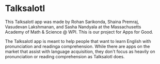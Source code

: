 # Talksalotl

This Talksalotl app was made by Rohan Sarikonda, Shaina Premraj, Vasudevan Lakshmanan, and Sasha Nandyala at the Massachusetts Academy of Math & Science @ WPI. This is our project for Apps for Good.

The Talksalotl app is meant to help people that want to learn English with pronunciation and readinga comprehension. While there are apps on the market that assist with language acquisition, they don't focus as heavily on pronunciation or reading comprehension as Talksalotl does.
